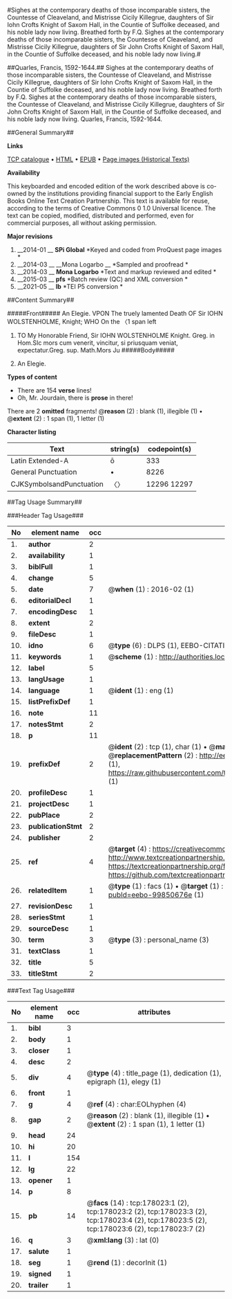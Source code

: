 #Sighes at the contemporary deaths of those incomparable sisters, the Countesse of Cleaveland, and Mistrisse Cicily Killegrue, daughters of Sir Iohn Crofts Knight of Saxom Hall, in the Countie of Suffolke deceased, and his noble lady now living. Breathed forth by F.Q. Sighes at the contemporary deaths of those incomparable sisters, the Countesse of Cleaveland, and Mistrisse Cicily Killegrue, daughters of Sir John Crofts Knight of Saxom Hall, in the Countie of Suffolke deceased, and his noble lady now living.#

##Quarles, Francis, 1592-1644.##
Sighes at the contemporary deaths of those incomparable sisters, the Countesse of Cleaveland, and Mistrisse Cicily Killegrue, daughters of Sir Iohn Crofts Knight of Saxom Hall, in the Countie of Suffolke deceased, and his noble lady now living. Breathed forth by F.Q.
Sighes at the contemporary deaths of those incomparable sisters, the Countesse of Cleaveland, and Mistrisse Cicily Killegrue, daughters of Sir John Crofts Knight of Saxom Hall, in the Countie of Suffolke deceased, and his noble lady now living.
Quarles, Francis, 1592-1644.

##General Summary##

**Links**

[TCP catalogue](http://www.ota.ox.ac.uk/tcp/)  • 
[HTML](http://tei.it.ox.ac.uk/tcp/Texts-HTML/free/B15/B15432.html)  • 
[EPUB](http://tei.it.ox.ac.uk/tcp/Texts-EPUB/free/B15/B15432.epub) • 
[Page images (Historical Texts)](https://historicaltexts.jisc.ac.uk/eebo-99850676e)

**Availability**

This keyboarded and encoded edition of the work described above is co-owned by the
    institutions providing financial support to the Early English Books Online Text Creation
    Partnership. This text is available for reuse, according to the terms of  Creative Commons 0 1.0 Universal
    licence. The text can be copied, modified, distributed and performed, even for commercial
    purposes, all without asking permission.

**Major revisions**

1. __2014-01 __ __SPi Global__ *Keyed and coded from ProQuest page images *
1. __2014-03 __ __Mona Logarbo __ *Sampled and proofread *
1. __2014-03 __ __Mona Logarbo__ *Text and markup reviewed and edited *
1. __2015-03 __ __pfs__ *Batch review (QC) and XML conversion *
1. __2021-05 __ __lb__ *TEI P5 conversion *

##Content Summary##

#####Front#####
An Elegie. VPON The truely lamented Death OF Sir IOHN WOLSTENHOLME, Knight; WHO On the 〈1 span left 
1. TO My Honorable Friend, Sir IOHN WOLSTENHOLME Knight.
Greg. in Hom.SIc mors cum venerit, vincitur, si priusquam veniat, expectatur.Greg. sup. Math.Mors Ju
#####Body#####

1. An Elegie.

**Types of content**

  * There are 154 **verse** lines!
  * Oh, Mr. Jourdain, there is **prose** in there!

There are 2 **omitted** fragments! 
 @__reason__ (2) : blank (1), illegible (1)  •  @__extent__ (2) : 1 span (1), 1 letter (1)

**Character listing**


|Text|string(s)|codepoint(s)|
|---|---|---|
|Latin Extended-A|ō|333|
|General Punctuation|•|8226|
|CJKSymbolsandPunctuation|〈〉|12296 12297|

##Tag Usage Summary##

###Header Tag Usage###

|No|element name|occ|attributes|
|---|---|---|---|
|1.|__author__|2||
|2.|__availability__|1||
|3.|__biblFull__|1||
|4.|__change__|5||
|5.|__date__|7| @__when__ (1) : 2016-02 (1)|
|6.|__editorialDecl__|1||
|7.|__encodingDesc__|1||
|8.|__extent__|2||
|9.|__fileDesc__|1||
|10.|__idno__|6| @__type__ (6) : DLPS (1), EEBO-CITATION (1), VID (1), EEBO-PROQUEST (1), STC (2)|
|11.|__keywords__|1| @__scheme__ (1) : http://authorities.loc.gov/ (1)|
|12.|__label__|5||
|13.|__langUsage__|1||
|14.|__language__|1| @__ident__ (1) : eng (1)|
|15.|__listPrefixDef__|1||
|16.|__note__|11||
|17.|__notesStmt__|2||
|18.|__p__|11||
|19.|__prefixDef__|2| @__ident__ (2) : tcp (1), char (1)  •  @__matchPattern__ (2) : ([0-9\-]+):([0-9IVX]+) (1), (.+) (1)  •  @__replacementPattern__ (2) : http://eebo.chadwyck.com/downloadtiff?vid=$1&page=$2 (1), https://raw.githubusercontent.com/textcreationpartnership/Texts/master/tcpchars.xml#$1 (1)|
|20.|__profileDesc__|1||
|21.|__projectDesc__|1||
|22.|__pubPlace__|2||
|23.|__publicationStmt__|2||
|24.|__publisher__|2||
|25.|__ref__|4| @__target__ (4) : https://creativecommons.org/publicdomain/zero/1.0/ (1), http://www.textcreationpartnership.org/docs/. (1), https://textcreationpartnership.org/faq/#faq05 (1), https://github.com/textcreationpartnership (1)|
|26.|__relatedItem__|1| @__type__ (1) : facs (1)  •  @__target__ (1) : https://data.historicaltexts.jisc.ac.uk/view?pubId=eebo-99850676e (1)|
|27.|__revisionDesc__|1||
|28.|__seriesStmt__|1||
|29.|__sourceDesc__|1||
|30.|__term__|3| @__type__ (3) : personal_name (3)|
|31.|__textClass__|1||
|32.|__title__|5||
|33.|__titleStmt__|2||


###Text Tag Usage###

|No|element name|occ|attributes|
|---|---|---|---|
|1.|__bibl__|3||
|2.|__body__|1||
|3.|__closer__|1||
|4.|__desc__|2||
|5.|__div__|4| @__type__ (4) : title_page (1), dedication (1), epigraph (1), elegy (1)|
|6.|__front__|1||
|7.|__g__|4| @__ref__ (4) : char:EOLhyphen (4)|
|8.|__gap__|2| @__reason__ (2) : blank (1), illegible (1)  •  @__extent__ (2) : 1 span (1), 1 letter (1)|
|9.|__head__|24||
|10.|__hi__|20||
|11.|__l__|154||
|12.|__lg__|22||
|13.|__opener__|1||
|14.|__p__|8||
|15.|__pb__|14| @__facs__ (14) : tcp:178023:1 (2), tcp:178023:2 (2), tcp:178023:3 (2), tcp:178023:4 (2), tcp:178023:5 (2), tcp:178023:6 (2), tcp:178023:7 (2)|
|16.|__q__|3| @__xml:lang__ (3) : lat (0)|
|17.|__salute__|1||
|18.|__seg__|1| @__rend__ (1) : decorInit (1)|
|19.|__signed__|1||
|20.|__trailer__|1||
